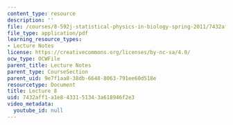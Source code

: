 ```yaml
---
content_type: resource
description: ''
file: /courses/8-592j-statistical-physics-in-biology-spring-2011/7432aff1a1e8433151343a618946f2e3_MIT8_592JS11_lec8.pdf
file_type: application/pdf
learning_resource_types:
- Lecture Notes
license: https://creativecommons.org/licenses/by-nc-sa/4.0/
ocw_type: OCWFile
parent_title: Lecture Notes
parent_type: CourseSection
parent_uid: 9e7f1aa8-38db-6648-8063-791ee60d518e
resourcetype: Document
title: Lecture 8
uid: 7432aff1-a1e8-4331-5134-3a618946f2e3
video_metadata:
  youtube_id: null
---
```

